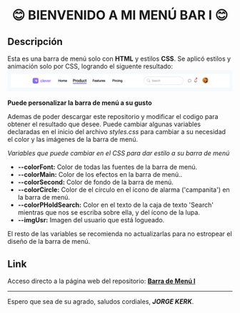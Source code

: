 <h1 align="center">😊 BIENVENIDO A MI MENÚ BAR I 😊</h1>

<h2>Descripción</h2>

Esta es una barra de menú solo con **HTML** y estilos **CSS**. 
Se aplicó estilos y animación solo por CSS, logrando el siguente resultado:
![Alt text](images/MenuBarExample.png)
<br>

**Puede personalizar la barra de menú a su gusto**

Ademas de poder descargar este repositorio y modificar el codigo para obtener el resultado que desee. Puede cambiar algunas variables declaradas en el inicio del archivo <i>styles.css</i> para cambiar a su necesidad el color y las imágenes de la barra de menú.

<i>Variables que puede cambiar en el CSS para dar estilo a su barra de menú</i>
<ul>
    <li><strong>--colorFont:</strong> Color de todas las fuentes de la barra de menú.</li>
    <li><strong>--colorMain:</strong> Color de los efectos en la barra de menú..</li>
    <li><strong>--colorSecond:</strong> Color de fondo de la barra de menú.</li>
    <li><strong>--colorCircle:</strong> Color de el círculo en el ícono de alarma ('campanita') en la barra de menú.</li>
    <li><strong>--colorPHoldSearch:</strong> Color en el texto de la caja de texto 'Search' mientras que nos se escriba sobre ella, y del ícono de la lupa.</li>
    <li><strong>--imgUsr:</strong> Imagen del usuario que está logueado.</li>
</ul>

El resto de las variables se recomienda no actualizarlas para no estropear el diseño de la barra de menú.

<h2>Link</h2> 

Acceso directo a la página web del repositorio: <a href="https://jorgekerk.github.io/TP-2022-12-22-MenuBar1/">**Barra de Menú I**</a>

<hr>

Espero que sea de su agrado, saludos cordiales, <i>**JORGE KERK**</i>.
